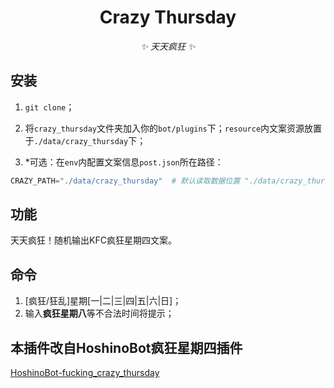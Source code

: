 <div align="center">

# Crazy Thursday

<!-- prettier-ignore-start -->
<!-- markdownlint-disable-next-line MD036 -->
_✨ 天天疯狂 ✨_
<!-- prettier-ignore-end -->

</div>
</p>

## 安装

1. `git clone`；

2. 将`crazy_thursday`文件夹加入你的`bot/plugins`下；`resource`内文案资源放置于`./data/crazy_thursday`下；

3. *可选：在`env`内配置文案信息`post.json`所在路径：

```python
CRAZY_PATH="./data/crazy_thursday"  # 默认读取数据位置 "./data/crazy_thursday"
```

## 功能

天天疯狂！随机输出KFC疯狂星期四文案。

## 命令

1. [疯狂/狂乱]星期[一|二|三|四|五|六|日]；
2. 输入**疯狂星期八**等不合法时间将提示；

## 本插件改自HoshinoBot疯狂星期四插件

[HoshinoBot-fucking_crazy_thursday](https://github.com/Nicr0n/fucking_crazy_thursday)